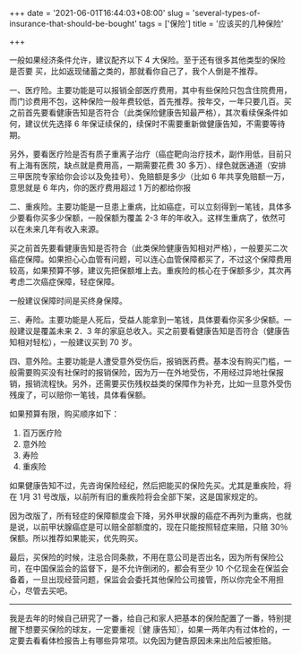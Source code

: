 +++
date = '2021-06-01T16:44:03+08:00'
slug = 'several-types-of-insurance-that-should-be-bought'
tags = ['保险']
title = '应该买的几种保险'

+++

一般如果经济条件允许，建议配齐以下 4 大保险。至于还有很多其他类型的保险是否要
买，比如返现储蓄之类的，那就看你自己了，我个人倒是不推荐。

一、医疗险。主要功能是可以报销全部医疗费用，其中有些保险只包含住院费用，而门诊费用不包，这种保险一般年费较低，首先推荐。按年交，一年只要几百。买之前首先要看健康告知是否符合（此类保险健康告知最严格），其次看续保条件如何，建议优先选择 6 年保证续保的，续保时不需要重新做健康告知，不需要等待期。

另外，要看医疗险是否有质子重离子治疗（癌症靶向治疗技术，副作用低，目前只有上海有医院，缺点就是费用高，一期需要花费 30 多万）、绿色就医通道（安排三甲医院专家给你会诊以及免挂号）、免赔额是多少（比如 6 年共享免赔额一万，意思就是 6 年内，你的医疗费用超过 1 万的都给你报

二、重疾险。主要功能是一旦患上重病，比如癌症，可以立刻得到一笔钱，具体多少要看你买多少保额，一般保额为覆盖 2-3 年的年收入。这样生重病了，依然可以在未来几年有收入来源。

买之前首先要看健康告知是否符合（此类保险健康告知相对严格），一般要买二次癌症保障。如果担心心血管有问题，可以连心血管保障都买了，不过这个保障费用较高，如果预算不够，建议先把保额堆上去。重疾险的核心在于保额多少，其次再考虑二次癌症保障，轻症保障。

一般建议保障时间是买终身保障。

三、寿险。主要功能是人死后，受益人能拿到一笔钱，具体要看你买多少保额。一般建议是覆盖未来 2．3 年的家庭总收入。买之前要看健康告知是否符合（健康告知相对轻松），一般建议买到 70 岁。

四、意外险。主要功能是人遭受意外受伤后，报销医药费。基本没有购买门槛，一般需要购买没有社保时的报销保险，因为万一在外地受伤，不用经过异地社保报销，报销流程快。另外，还需要买伤残权益类的保障作为补充，比如一旦意外受伤残废了，可以赔你一笔钱，具体看保额。

如果预算有限，购买顺序如下：

1. 百万医疗险
2. 意外险
3. 寿险
4. 重疾险

如果健康告知不过，先咨询保险经纪，然后把能买的保险先买。尤其是重疾险，将在 1月 31 号改版，以前所有旧的重疾险将会全部下架，这是国家规定的。

因为改版了，所有轻症的保障额度会下降，另外甲状腺的癌症不再列为重病，也就是说，以前甲状腺癌症是可以赔全部额度的，现在只能按照轻症来赔，只赔 30％ 保额。所以推荐如果能买，优先购买。

最后，买保险的时候，注忌合同条款，不用在意公司是否出名，因为所有保险公司，在中国保监会的监督下，是不允许倒闭的，都会有至少 10 个亿现金在保监会备着，一旦出现经营问题，保监会会委托其他保险公司接管，所以你完全不用担心，尽管去买吧。

---

我是去年的时候自己研究了一番，给自己和家人把基本的保险配置了一番，特别提醒下想要买保险的球友，一定要重视〖健
康告知〗，如果一两年内有过体检的，一定要去看看体检报告上有哪些异常项。以免因为健告原因未来出险后被拒赔。
